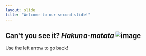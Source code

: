 ```yaml
---
layout: slide
title: "Welcome to our second slide!"
---
```

Can't you see it? *Hakuna-matata*
![image](https://user-images.githubusercontent.com/78959910/123325767-cf5a6b80-d50e-11eb-8c80-850b3c62afe6.png)
---
Use the left arrow to go back!
